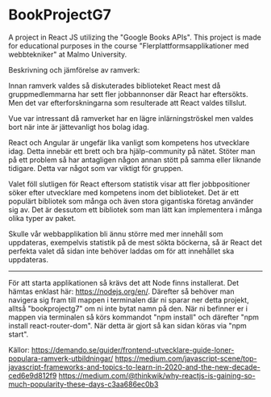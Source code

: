 # BookProjectG7
A project in React JS utilizing the "Google Books APIs". This project is made for educational purposes in the course "Flerplattformsapplikationer med webbtekniker" at Malmo University.


Beskrivning och jämförelse av ramverk: 

Innan ramverk valdes så diskuterades biblioteket React mest då gruppmedlemmarna har sett fler jobbannonser där React har eftersökts. Men det var efterforskningarna som resulterade att React valdes tillslut.

Vue var intressant då ramverket har en lägre inlärningströskel men valdes bort när inte är jättevanligt hos bolag idag.

React och Angular är ungefär lika vanligt som kompetens hos utvecklare idag. Detta innebär ett brett och bra hjälp-community på nätet. Stöter man på ett problem så har antagligen någon annan stött på samma eller liknande tidigare. Detta var något som var viktigt för gruppen.

Valet föll slutligen för React eftersom statistik visar att fler jobbpositioner söker efter utvecklare med kompetens inom det biblioteket. Det är ett populärt bibliotek som många och även stora gigantiska företag använder sig av. Det är dessutom ett bibliotek som man lätt kan implementera i många olika typer av paket.

Skulle vår webbapplikation bli ännu större med mer innehåll som uppdateras, exempelvis statistik på de mest sökta böckerna, så är React det perfekta valet då sidan inte behöver laddas om för att innehållet ska uppdateras.

------

För att starta applikationen så krävs det att Node finns installerat. Det hämtas enklast här: https://nodejs.org/en/.
Därefter så behöver man navigera sig fram till mappen i terminalen där ni sparar ner detta projekt, alltså "bookprojectg7" om ni inte bytat namn på den. 
När ni befinner er i mappen via terminalen så körs kommandot "npm install" och därefter "npm install react-router-dom".
När detta är gjort så kan sidan köras via "npm start".

Källor:
https://demando.se/guider/frontend-utvecklare-guide-loner-populara-ramverk-utbildningar/
https://medium.com/javascript-scene/top-javascript-frameworks-and-topics-to-learn-in-2020-and-the-new-decade-ced6e9d812f9
https://medium.com/@thinkwik/why-reactjs-is-gaining-so-much-popularity-these-days-c3aa686ec0b3